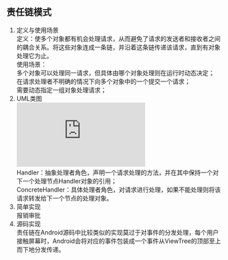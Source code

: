 ## 责任链模式 ##
1. 定义与使用场景  
  定义：使多个对象都有机会处理请求，从而避免了请求的发送者和接收者之间的耦合关系。将这些对象连成一条链，并沿着这条链传递该请求，直到有对象处理它为止。  
  使用场景：  
  多个对象可以处理同一请求，但具体由哪个对象处理则在运行时动态决定；  
  在请求处理者不明确的情况下向多个对象中的一个提交一个请求；  
  需要动态指定一组对象处理请求；
2. UML类图  
  ![](https://github.com/yqlee/DesignPatternsNotes/blob/master/%E8%AE%BE%E8%AE%A1%E6%A8%A1%E5%BC%8F/8%E3%80%81%E8%B4%A3%E4%BB%BB%E9%93%BE%E6%A8%A1%E5%BC%8F.md)  
   Handler：抽象处理者角色，声明一个请求处理的方法，并在其中保持一个对下一个处理节点Handler对象的引用；  
   ConcreteHandler：具体处理者角色，对请求进行处理，如果不能处理则将该请求转发给下一个节点的处理对象。
3. 简单实现   
   报销审批  
4. 源码实现  
   责任链在Android源码中比较类似的实现莫过于对事件的分发处理，每个用户接触屏幕时，Android会将对应的事件包装成一个事件从ViewTree的顶部至上而下地分发传递。